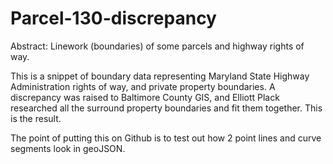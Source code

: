 Parcel-130-discrepancy
======================

Abstract: Linework (boundaries) of some parcels and highway rights of way.

This is a snippet of boundary data representing Maryland State Highway Administration rights of way, and private property boundaries. A discrepancy was raised to Baltimore County GIS, and Elliott Plack researched all the surround property boundaries and fit them together. This is the result.

The point of putting this on Github is to test out how 2 point lines and curve segments look in geoJSON.